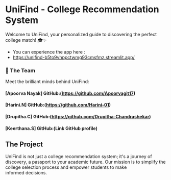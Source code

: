 # UniFind - College Recommendation System

Welcome to UniFind, your personalized guide to discovering the perfect college match! 🎓✨

- You can experience the app here :
- https://unifind-b5to9vhppctwmg93cmsfmz.streamlit.app/


### 🚀 The Team

Meet the brilliant minds behind UniFind:

#### [Apoorva Nayak]     GitHub:(https://github.com/Apoorvagit17)

#### [Harini.N]          GitHub:(https://github.com/Harini-01)

#### [Drupitha.C]        GitHub:(https://github.com/Drupitha-Chandrashekar)

#### [Keerthana.S]       GitHub:(Link GitHub profile)

## The Project

UniFind is not just a college recommendation system; it's a journey of discovery, a passport to your academic future. Our mission is to simplify the college selection process and empower students to make informed decisions.
